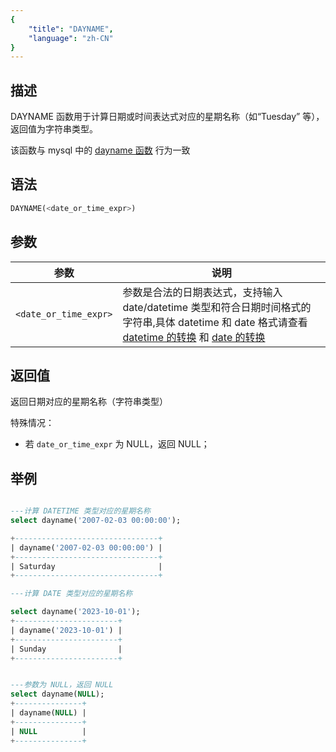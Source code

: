 ```yaml
---
{
    "title": "DAYNAME",
    "language": "zh-CN"
}
---
```


## 描述

DAYNAME 函数用于计算日期或时间表达式对应的星期名称（如“Tuesday” 等），返回值为字符串类型。

该函数与 mysql 中的 [dayname 函数](https://dev.mysql.com/doc/refman/8.4/en/date-and-time-functions.html#function_dayname) 行为一致

## 语法

```sql
DAYNAME(<date_or_time_expr>)
```

## 参数

| 参数 | 说明 |
| -- | -- |
| `<date_or_time_expr>` | 参数是合法的日期表达式，支持输入 date/datetime 类型和符合日期时间格式的字符串,具体 datetime 和 date 格式请查看 [datetime 的转换](../../../../../current/sql-manual/basic-element/sql-data-types/conversion/datetime-conversion) 和 [date 的转换](../../../../../current/sql-manual/basic-element/sql-data-types/conversion/date-conversion) |

## 返回值

返回日期对应的星期名称（字符串类型）

特殊情况：

- 若 `date_or_time_expr` 为 NULL，返回 NULL；

## 举例

```sql

---计算 DATETIME 类型对应的星期名称
select dayname('2007-02-03 00:00:00');

+--------------------------------+
| dayname('2007-02-03 00:00:00') |
+--------------------------------+
| Saturday                       |
+--------------------------------+

---计算 DATE 类型对应的星期名称

select dayname('2023-10-01');
+-----------------------+
| dayname('2023-10-01') |
+-----------------------+
| Sunday                |
+-----------------------+


---参数为 NULL，返回 NULL
select dayname(NULL);
+---------------+
| dayname(NULL) |
+---------------+
| NULL          |
+---------------+
```